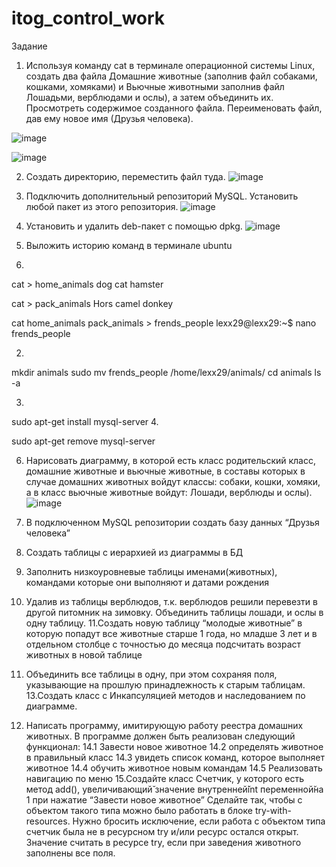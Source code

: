 # itog_control_work

Задание
1. Используя команду cat в терминале операционной системы Linux, создать
два файла Домашние животные (заполнив файл собаками, кошками,
хомяками) и Вьючные животными заполнив файл Лошадьми, верблюдами и
ослы), а затем объединить их. Просмотреть содержимое созданного файла.
Переименовать файл, дав ему новое имя (Друзья человека).

![image](https://github.com/Aleksey29999/itog_control_work/assets/119962645/41b0b586-145f-4c4d-874f-f130a4804423)

![image](https://github.com/Aleksey29999/itog_control_work/assets/119962645/918eaf78-2284-4145-95bb-125e05e7c64e)





2. Создать директорию, переместить файл туда.
![image](https://github.com/Aleksey29999/itog_control_work/assets/119962645/a4e1b597-c110-43c8-827d-bcaf19ec9fa5)

3. Подключить дополнительный репозиторий MySQL. Установить любой пакет
из этого репозитория.
![image](https://github.com/Aleksey29999/itog_control_work/assets/119962645/09704511-1a3b-49cb-881d-4b34a1ae57d2)


4. Установить и удалить deb-пакет с помощью dpkg.
![image](https://github.com/Aleksey29999/itog_control_work/assets/119962645/c67cc350-b5ce-42a7-a837-2de90446c423)

5. Выложить историю команд в терминале ubuntu
    
1.
cat > home_animals
dog cat hamster

cat > pack_animals
Hors camel donkey   
          
cat home_animals pack_animals > frends_people
lexx29@lexx29:~$ nano frends_people


2.
mkdir animals
sudo mv frends_people /home/lexx29/animals/
cd animals
ls -a

3.
sudo apt-get install mysql-server
4.

sudo apt-get remove mysql-server



6. Нарисовать диаграмму, в которой есть класс родительский класс, домашние
животные и вьючные животные, в составы которых в случае домашних
животных войдут классы: собаки, кошки, хомяки, а в класс вьючные животные
войдут: Лошади, верблюды и ослы).
![image](https://github.com/Aleksey29999/itog_control_work/assets/119962645/5b91bd03-49a5-4ad8-8a53-e21b865370dc)



7. В подключенном MySQL репозитории создать базу данных “Друзья
человека”
14. Создать таблицы с иерархией из диаграммы в БД
15. Заполнить низкоуровневые таблицы именами(животных), командами
которые они выполняют и датами рождения
16. Удалив из таблицы верблюдов, т.к. верблюдов решили перевезти в другой
питомник на зимовку. Объединить таблицы лошади, и ослы в одну таблицу.
11.Создать новую таблицу “молодые животные” в которую попадут все
животные старше 1 года, но младше 3 лет и в отдельном столбце с точностью
до месяца подсчитать возраст животных в новой таблице
17. Объединить все таблицы в одну, при этом сохраняя поля, указывающие на
прошлую принадлежность к старым таблицам.
13.Создать класс с Инкапсуляцией методов и наследованием по диаграмме.
18. Написать программу, имитирующую работу реестра домашних животных.
В программе должен быть реализован следующий функционал:
14.1 Завести новое животное
14.2 определять животное в правильный класс
14.3 увидеть список команд, которое выполняет животное
14.4 обучить животное новым командам
14.5 Реализовать навигацию по меню
15.Создайте класс Счетчик, у которого есть метод add(), увеличивающий̆
значение внутренней̆int переменной̆на 1 при нажатие “Завести новое
животное” Сделайте так, чтобы с объектом такого типа можно было работать в
блоке try-with-resources. Нужно бросить исключение, если работа с объектом
типа счетчик была не в ресурсном try и/или ресурс остался открыт. Значение
считать в ресурсе try, если при заведения животного заполнены все поля.
